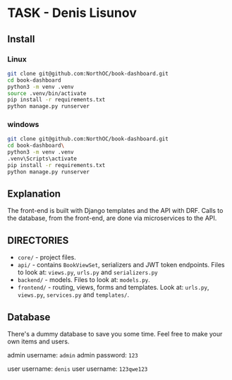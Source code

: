 # TASK - Denis Lisunov

## Install

### Linux

``` sh
git clone git@github.com:NorthOC/book-dashboard.git
cd book-dashboard
python3 -m venv .venv
source .venv/bin/activate
pip install -r requirements.txt
python manage.py runserver
```

### windows

``` sh
git clone git@github.com:NorthOC/book-dashboard.git
cd book-dashboard\
python3 -m venv .venv
.venv\Scripts\activate
pip install -r requirements.txt
python manage.py runserver
```

## Explanation

The front-end is built with Django templates and the API with DRF. Calls to the database, from the front-end, are done via microservices to the API.

## DIRECTORIES

* `core/` - project files.
* `api/` - contains `BookViewSet`, serializers and JWT token endpoints. Files to look at: `views.py`, `urls.py` and `serializers.py`
* `backend/` - models. Files to look at: `models.py`.
* `frontend/` - routing, views, forms and templates. Look at: `urls.py`, `views.py`, `services.py` and `templates/`.

## Database

There's a dummy database to save you some time. Feel free to make your own items and users.

admin username: `admin`
admin password: `123`

user username: `denis`
user username: `123qwe123`
